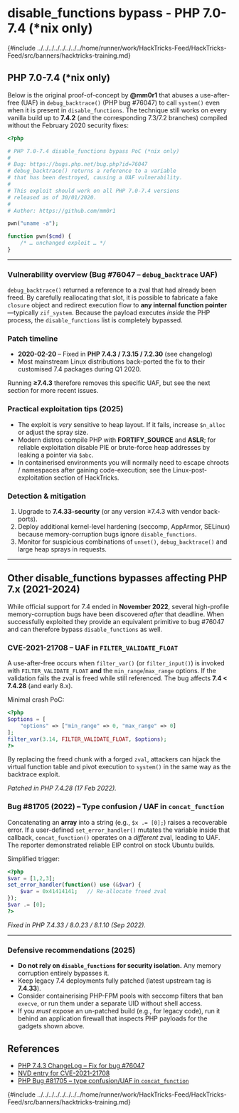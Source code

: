 # disable_functions bypass - PHP 7.0-7.4 (*nix only)

{#include ../../../../../../../../home/runner/work/HackTricks-Feed/HackTricks-Feed/src/banners/hacktricks-training.md}

## PHP 7.0-7.4 (*nix only)

Below is the original proof-of-concept by **@mm0r1** that abuses a use-after-free (UAF) in `debug_backtrace()` (PHP bug #76047) to call `system()` even when it is present in `disable_functions`.
The technique still works on every vanilla build up to **7.4.2** (and the corresponding 7.3/7.2 branches) compiled without the February 2020 security fixes:

```php
<?php

# PHP 7.0-7.4 disable_functions bypass PoC (*nix only)
#
# Bug: https://bugs.php.net/bug.php?id=76047
# debug_backtrace() returns a reference to a variable
# that has been destroyed, causing a UAF vulnerability.
#
# This exploit should work on all PHP 7.0-7.4 versions
# released as of 30/01/2020.
#
# Author: https://github.com/mm0r1

pwn("uname -a");

function pwn($cmd) {
    /* … unchanged exploit … */
}
```

---

### Vulnerability overview (Bug #76047 – `debug_backtrace` UAF)

`debug_backtrace()` returned a reference to a zval that had already been freed. By carefully reallocating that slot, it is possible to fabricate a fake `closure` object and redirect execution flow to **any internal function pointer**—typically `zif_system`. Because the payload executes *inside* the PHP process, the `disable_functions` list is completely bypassed.

### Patch timeline

* **2020-02-20**  – Fixed in **PHP 7.4.3 / 7.3.15 / 7.2.30** (see changelog)
* Most mainstream Linux distributions back-ported the fix to their customised 7.4 packages during Q1 2020.

Running **≥7.4.3** therefore removes this specific UAF, but see the next section for more recent issues.

### Practical exploitation tips (2025)

* The exploit is *very* sensitive to heap layout. If it fails, increase `$n_alloc` or adjust the spray size.
* Modern distros compile PHP with **FORTIFY_SOURCE** and **ASLR**; for reliable exploitation disable PIE or brute-force heap addresses by leaking a pointer via `$abc`.
* In containerised environments you will normally need to escape chroots / namespaces after gaining code-execution; see the Linux-post-exploitation section of HackTricks.

### Detection & mitigation

1. Upgrade to **7.4.33-security** (or any version ≥7.4.3 with vendor back-ports).
2. Deploy additional kernel-level hardening (seccomp, AppArmor, SELinux) because memory-corruption bugs ignore `disable_functions`.
3. Monitor for suspicious combinations of `unset()`, `debug_backtrace()` and large heap sprays in requests.

---

## Other disable_functions bypasses affecting PHP 7.x (2021-2024)

While official support for 7.4 ended in **November 2022**, several high-profile memory-corruption bugs have been discovered *after* that deadline. When successfully exploited they provide an equivalent primitive to bug #76047 and can therefore bypass `disable_functions` as well.

### CVE-2021-21708 – UAF in `FILTER_VALIDATE_FLOAT`

A use-after-free occurs when `filter_var()` (or `filter_input()`) is invoked with `FILTER_VALIDATE_FLOAT` **and** the `min_range`/`max_range` options. If the validation fails the zval is freed while still referenced. The bug affects **7.4 < 7.4.28** (and early 8.x).

Minimal crash PoC:

```php
<?php
$options = [
    "options" => ["min_range" => 0, "max_range" => 0]
];
filter_var(3.14, FILTER_VALIDATE_FLOAT, $options);
?>
```

By replacing the freed chunk with a forged `zval`, attackers can hijack the virtual function table and pivot execution to `system()` in the same way as the backtrace exploit.

*Patched in PHP 7.4.28 (17 Feb 2022).* 

### Bug #81705 (2022) – Type confusion / UAF in `concat_function`

Concatenating an **array** into a string (e.g., `$x .= [0];`) raises a recoverable error. If a user-defined `set_error_handler()` mutates the variable inside that callback, `concat_function()` operates on a *different* zval, leading to UAF. The reporter demonstrated reliable EIP control on stock Ubuntu builds.

Simplified trigger:

```php
<?php
$var = [1,2,3];
set_error_handler(function() use (&$var) {
    $var = 0x41414141;   // Re-allocate freed zval
});
$var .= [0];
?>
```

*Fixed in PHP 7.4.33 / 8.0.23 / 8.1.10 (Sep 2022).* 

---

### Defensive recommendations (2025)

* **Do not rely on `disable_functions` for security isolation.** Any memory corruption entirely bypasses it.
* Keep legacy 7.4 deployments fully patched (latest upstream tag is **7.4.33**).
* Consider containerising PHP-FPM pools with seccomp filters that ban `execve`, or run them under a separate UID without shell access.
* If you *must* expose an un-patched build (e.g., for legacy code), run it behind an application firewall that inspects PHP payloads for the gadgets shown above.

## References

* [PHP 7.4.3 ChangeLog – Fix for bug #76047](https://www.php.net/ChangeLog-7.php#7.4.3)
* [NVD entry for CVE-2021-21708](https://nvd.nist.gov/vuln/detail/CVE-2021-21708)
* [PHP Bug #81705 – type confusion/UAF in `concat_function`](https://bugs.php.net/bug.php?id=81705)

{#include ../../../../../../../../home/runner/work/HackTricks-Feed/HackTricks-Feed/src/banners/hacktricks-training.md}
